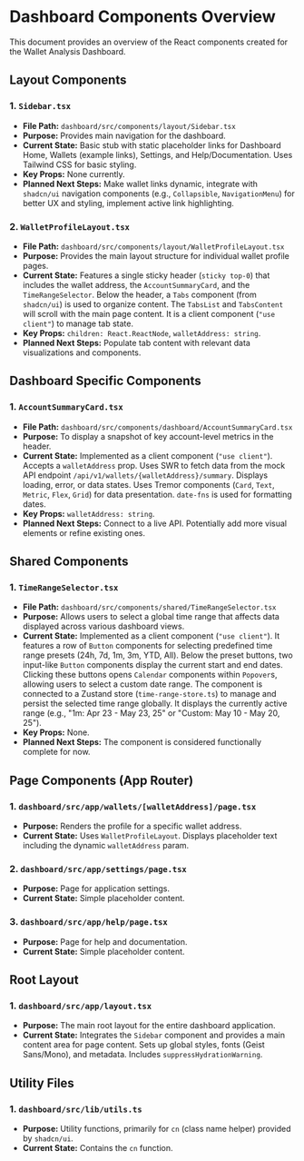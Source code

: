 # Dashboard Components Overview

This document provides an overview of the React components created for the Wallet Analysis Dashboard.

## Layout Components

### 1. `Sidebar.tsx`

-   **File Path:** `dashboard/src/components/layout/Sidebar.tsx`
-   **Purpose:** Provides main navigation for the dashboard.
-   **Current State:** Basic stub with static placeholder links for Dashboard Home, Wallets (example links), Settings, and Help/Documentation. Uses Tailwind CSS for basic styling.
-   **Key Props:** None currently.
-   **Planned Next Steps:** Make wallet links dynamic, integrate with `shadcn/ui` navigation components (e.g., `Collapsible`, `NavigationMenu`) for better UX and styling, implement active link highlighting.

### 2. `WalletProfileLayout.tsx`

-   **File Path:** `dashboard/src/components/layout/WalletProfileLayout.tsx`
-   **Purpose:** Provides the main layout structure for individual wallet profile pages.
-   **Current State:** Features a single sticky header (`sticky top-0`) that includes the wallet address, the `AccountSummaryCard`, and the `TimeRangeSelector`. Below the header, a `Tabs` component (from `shadcn/ui`) is used to organize content. The `TabsList` and `TabsContent` will scroll with the main page content. It is a client component (`"use client"`) to manage tab state.
-   **Key Props:** `children: React.ReactNode`, `walletAddress: string`.
-   **Planned Next Steps:** Populate tab content with relevant data visualizations and components.

## Dashboard Specific Components

### 1. `AccountSummaryCard.tsx`

-   **File Path:** `dashboard/src/components/dashboard/AccountSummaryCard.tsx`
-   **Purpose:** To display a snapshot of key account-level metrics in the header.
-   **Current State:** Implemented as a client component (`"use client"`). Accepts a `walletAddress` prop. Uses SWR to fetch data from the mock API endpoint `/api/v1/wallets/{walletAddress}/summary`. Displays loading, error, or data states. Uses Tremor components (`Card`, `Text`, `Metric`, `Flex`, `Grid`) for data presentation. `date-fns` is used for formatting dates.
-   **Key Props:** `walletAddress: string`.
-   **Planned Next Steps:** Connect to a live API. Potentially add more visual elements or refine existing ones.

## Shared Components

### 1. `TimeRangeSelector.tsx`

-   **File Path:** `dashboard/src/components/shared/TimeRangeSelector.tsx`
-   **Purpose:** Allows users to select a global time range that affects data displayed across various dashboard views.
-   **Current State:** Implemented as a client component (`"use client"`). It features a row of `Button` components for selecting predefined time range presets (24h, 7d, 1m, 3m, YTD, All). Below the preset buttons, two input-like `Button` components display the current start and end dates. Clicking these buttons opens `Calendar` components within `Popover`s, allowing users to select a custom date range. The component is connected to a Zustand store (`time-range-store.ts`) to manage and persist the selected time range globally. It displays the currently active range (e.g., "1m: Apr 23 - May 23, 25" or "Custom: May 10 - May 20, 25").
-   **Key Props:** None.
-   **Planned Next Steps:** The component is considered functionally complete for now.

## Page Components (App Router)

### 1. `dashboard/src/app/wallets/[walletAddress]/page.tsx`

-   **Purpose:** Renders the profile for a specific wallet address.
-   **Current State:** Uses `WalletProfileLayout`. Displays placeholder text including the dynamic `walletAddress` param.

### 2. `dashboard/src/app/settings/page.tsx`

-   **Purpose:** Page for application settings.
-   **Current State:** Simple placeholder content.

### 3. `dashboard/src/app/help/page.tsx`

-   **Purpose:** Page for help and documentation.
-   **Current State:** Simple placeholder content.

## Root Layout

### 1. `dashboard/src/app/layout.tsx`

-   **Purpose:** The main root layout for the entire dashboard application.
-   **Current State:** Integrates the `Sidebar` component and provides a main content area for page content. Sets up global styles, fonts (Geist Sans/Mono), and metadata. Includes `suppressHydrationWarning`.

## Utility Files

### 1. `dashboard/src/lib/utils.ts`

-   **Purpose:** Utility functions, primarily for `cn` (class name helper) provided by `shadcn/ui`.
-   **Current State:** Contains the `cn` function. 